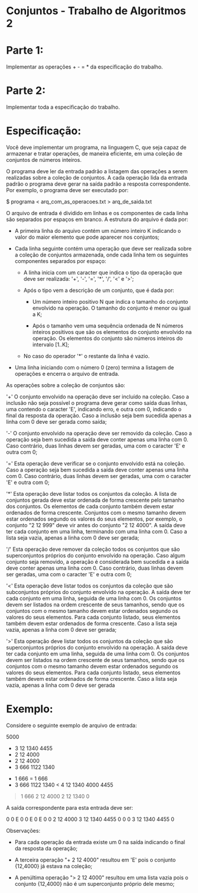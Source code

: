 # Conjuntos - Trabalho de Algoritmos 2

Parte 1:
========

Implementar as operações + - = * da especificação do trabalho.


Parte 2:
========

Implementar toda a especificação do trabalho.

Especificação:
==============

Você deve implementar um programa, na linguagem C, que seja capaz de
armazenar e tratar operações, de maneira eficiente, em uma coleção de
conjuntos de números inteiros.

O programa deve ler da entrada padrão a listagem das operações a serem
realizadas sobre a coleção de conjuntos. A cada operação lida da
entrada padrão o programa deve gerar na saída padrão a resposta
correspondente. Por exemplo, o programa deve ser executado por:

  $ programa < arq_com_as_operacoes.txt > arq_de_saida.txt

O arquivo de entrada é dividido em linhas e os componentes de cada
linha são separados por espaços em branco. A estrutura do arquivo é
dada por:

  - A primeira linha do arquivo contém um número inteiro K indicando o
    valor do maior elemento que pode aparecer nos conjuntos;

  - Cada linha seguinte contém uma operação que deve ser realizada
    sobre a coleção de conjuntos armazenada, onde cada linha tem os 
    seguintes componentes separados por espaço:
    
      - A linha inicia com um caracter que indica o tipo da operação
        que deve ser realizada: '+', '-', '=', '*', '/', '<' e '>';
	
      - Após o tipo vem a descrição de um conjunto, que é dada por:
      
          - Um número inteiro positivo N que indica o tamanho do 
            conjunto envolvido na operação. O tamanho do conjunto é 
            menor ou igual a K;
	    
          - Após o tamanho vem uma sequência ordenada de N números
            inteiros positivos que são os elementos do conjunto
            envolvido na operação. Os elementos do conjunto são 
            números inteiros do intervalo [1..K];
	    
      - No caso do operador '*' o restante da linha é vazio.
      
  - Uma linha iniciando com o número 0 (zero) termina a listagem de
    operações e encerra o arquivo de entrada.

As operações sobre a coleção de conjuntos são:

  '+' O conjunto envolvido na operação deve ser incluído na coleção.
      Caso a inclusão não seja possível o programa deve gerar como
      saída duas linhas, uma contendo o caracter 'E', indicando erro,
      e outra com 0, indicando o final da resposta da operação. Caso
      a inclusão seja bem sucedida apenas a linha com 0 deve ser
      gerada como saída;
      
  '-' O conjunto envolvido na operação deve ser removido da coleção. 
      Caso a operação seja bem sucedida a saída deve conter apenas
      uma linha com 0. Caso contrário, duas linhas devem ser geradas, 
      uma com o caracter 'E' e outra com 0;
      
  '=' Esta operação deve verificar se o conjunto envolvido está na
      coleção. Caso a operação seja bem sucedida a saída deve conter
      apenas uma linha com 0. Caso contrário, duas linhas devem ser
      geradas, uma com o caracter 'E' e outra com 0;
      
  '*' Esta operação deve listar todos os conjuntos da coleção. A lista
      de conjuntos gerada deve estar ordenada de forma crescente pelo
      tamanho dos conjuntos. Os elementos de cada conjunto também
      devem estar ordenados de forma crescente. Conjuntos com o mesmo
      tamanho devem estar ordenados segundo os valores do seus
      elementos, por exemplo, o conjunto "2 12 999" deve vir antes do
      conjunto "2 12 4000". A saída deve ter cada conjunto em uma
      linha, terminando com uma linha com 0. Caso a lista seja vazia,
      apenas a linha com 0 deve ser gerada;
      
  '/' Esta operação deve remover da coleção todos os conjuntos que
      são superconjuntos próprios do conjunto envolvido na operação. 
      Caso algum conjunto seja removido, a operação é considerada
      bem sucedida e a saída deve conter apenas uma linha com 0. Caso 
      contrário, duas linhas devem ser geradas, uma com o caracter
      'E' e outra com 0;
      
  '<' Esta operação deve listar todos os conjuntos da coleção que são
      subconjuntos próprios do conjunto envolvido na operação. A saída
      deve ter cada conjunto em uma linha, seguida de uma linha com
      0. Os conjuntos devem ser listados na ordem crescente de seus
      tamanhos, sendo que os conjuntos com o mesmo tamanho devem estar
      ordenados segundo os valores do seus elementos. Para cada
      conjunto listado, seus elementos também devem estar ordenados de
      forma crescente. Caso a lista seja vazia, apenas a linha com 0
      deve ser gerada;
      
  '>' Esta operação deve listar todos os conjuntos da coleção que são
      superconjuntos próprios do conjunto envolvido na operação. A
      saída deve ter cada conjunto em uma linha, seguida de uma linha
      com 0. Os conjuntos devem ser listados na ordem crescente de
      seus tamanhos, sendo que os conjuntos com o mesmo tamanho devem
      estar ordenados segundo os valores do seus elementos. Para cada
      conjunto listado, seus elementos também devem estar ordenados de
      forma crescente. Caso a lista seja vazia, apenas a linha com 0
      deve ser gerada


Exemplo:
========

Considere o seguinte exemplo de arquivo de entrada:

5000
+ 3 12 1340 4455
+ 2 12 4000
+ 2 12 4000
+ 3 666 1122 1340
- 1 666
= 1 666
- 3 666 1122 1340
< 4 12 1340 4000 4455
> 1 666
> 2 12 4000
> 2 12 1340
0

A saída correspondente para esta entrada deve ser:

0
0
E
0
0
E
0
E
0
0
2 12 4000
3 12 1340 4455
0
0
0
3 12 1340 4455
0

Observações:

  - Para cada operação da entrada existe um 0 na saída indicando o
    final da resposta da operação;
    
  - A terceira operação "+ 2 12 4000" resultou em 'E' pois o conjunto
    {12,4000} já estava na coleção;
    
  - A penúltima operação "> 2 12 4000" resultou em uma lista vazia
    pois o conjunto {12,4000} não é um superconjunto próprio dele
    mesmo;
    
